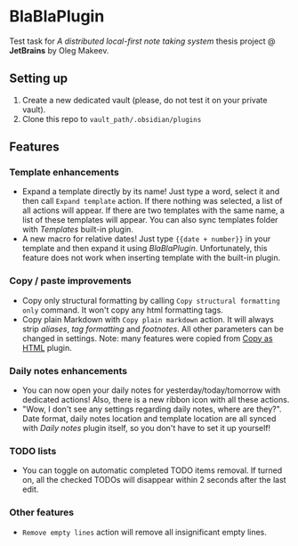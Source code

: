   # BlaBlaPlugin

  Test task for *A distributed local-first note taking system* thesis project @ **JetBrains** by Oleg Makeev.

  ## Setting up

  1. Create a new dedicated vault (please, do not test it on your private vault).
  2. Clone this repo to `vault_path/.obsidian/plugins`

  ## Features

  ### Template enhancements
  * Expand a template directly by its name! Just type a word, select it and then call `Expand template` action. If there nothing was selected, a list of all actions will appear. If there are two templates with the same name, a list of these templates will appear. You can also sync templates folder with *Templates* built-in plugin.
  * A new macro for relative dates! Just type `{{date + number}}` in your template and then expand it using *BlaBlaPlugin*. Unfortunately, this feature does not work when inserting template with the built-in plugin.

  ### Copy / paste improvements
  * Copy only structural formatting by calling `Copy structural formatting only` command. It won't copy any html formatting tags.
  * Copy plain Markdown with `Copy plain markdown` action. It will always strip *aliases*, *tag formatting* and *footnotes*. All other parameters can be changed in settings. Note: many features were copied from [Copy as HTML](https://github.com/jenningsb2/copy-as-html) plugin.

  ### Daily notes enhancements
  * You can now open your daily notes for yesterday/today/tomorrow with dedicated actions! Also, there is a new ribbon icon with all these actions.
  * "Wow, I don't see any settings regarding daily notes, where are they?". Date format, daily notes location and template location are all synced with *Daily notes* plugin itself, so you don't have to set it up yourself!

  ### TODO lists
  * You can toggle on automatic completed TODO items removal. If turned on, all the checked TODOs will disappear within 2 seconds after the last edit.

  ### Other features
  * `Remove empty lines` action will remove all insignificant empty lines.
